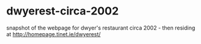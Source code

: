 dwyerest-circa-2002
===================

snapshot of the webpage for dwyer's restaurant circa 2002 - then residing at http://homepage.tinet.ie/dwyerest/ 
